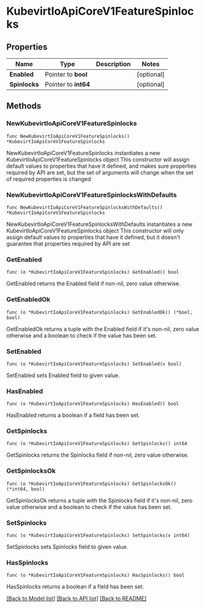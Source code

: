 # KubevirtIoApiCoreV1FeatureSpinlocks

## Properties

Name | Type | Description | Notes
------------ | ------------- | ------------- | -------------
**Enabled** | Pointer to **bool** |  | [optional] 
**Spinlocks** | Pointer to **int64** |  | [optional] 

## Methods

### NewKubevirtIoApiCoreV1FeatureSpinlocks

`func NewKubevirtIoApiCoreV1FeatureSpinlocks() *KubevirtIoApiCoreV1FeatureSpinlocks`

NewKubevirtIoApiCoreV1FeatureSpinlocks instantiates a new KubevirtIoApiCoreV1FeatureSpinlocks object
This constructor will assign default values to properties that have it defined,
and makes sure properties required by API are set, but the set of arguments
will change when the set of required properties is changed

### NewKubevirtIoApiCoreV1FeatureSpinlocksWithDefaults

`func NewKubevirtIoApiCoreV1FeatureSpinlocksWithDefaults() *KubevirtIoApiCoreV1FeatureSpinlocks`

NewKubevirtIoApiCoreV1FeatureSpinlocksWithDefaults instantiates a new KubevirtIoApiCoreV1FeatureSpinlocks object
This constructor will only assign default values to properties that have it defined,
but it doesn't guarantee that properties required by API are set

### GetEnabled

`func (o *KubevirtIoApiCoreV1FeatureSpinlocks) GetEnabled() bool`

GetEnabled returns the Enabled field if non-nil, zero value otherwise.

### GetEnabledOk

`func (o *KubevirtIoApiCoreV1FeatureSpinlocks) GetEnabledOk() (*bool, bool)`

GetEnabledOk returns a tuple with the Enabled field if it's non-nil, zero value otherwise
and a boolean to check if the value has been set.

### SetEnabled

`func (o *KubevirtIoApiCoreV1FeatureSpinlocks) SetEnabled(v bool)`

SetEnabled sets Enabled field to given value.

### HasEnabled

`func (o *KubevirtIoApiCoreV1FeatureSpinlocks) HasEnabled() bool`

HasEnabled returns a boolean if a field has been set.

### GetSpinlocks

`func (o *KubevirtIoApiCoreV1FeatureSpinlocks) GetSpinlocks() int64`

GetSpinlocks returns the Spinlocks field if non-nil, zero value otherwise.

### GetSpinlocksOk

`func (o *KubevirtIoApiCoreV1FeatureSpinlocks) GetSpinlocksOk() (*int64, bool)`

GetSpinlocksOk returns a tuple with the Spinlocks field if it's non-nil, zero value otherwise
and a boolean to check if the value has been set.

### SetSpinlocks

`func (o *KubevirtIoApiCoreV1FeatureSpinlocks) SetSpinlocks(v int64)`

SetSpinlocks sets Spinlocks field to given value.

### HasSpinlocks

`func (o *KubevirtIoApiCoreV1FeatureSpinlocks) HasSpinlocks() bool`

HasSpinlocks returns a boolean if a field has been set.


[[Back to Model list]](../README.md#documentation-for-models) [[Back to API list]](../README.md#documentation-for-api-endpoints) [[Back to README]](../README.md)


